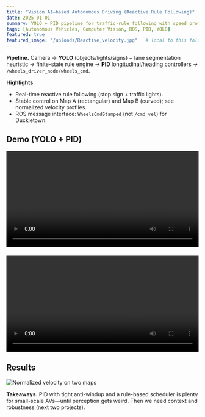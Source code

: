 ```yaml
---
title: "Vision AI–based Autonomous Driving (Reactive Rule Following)"
date: 2025-01-01
summary: YOLO + PID pipeline for traffic-rule following with speed profiling on Duckietown; normalized velocity profiles on rectangular vs curved maps.
tags: [Autonomous Vehicles, Computer Vision, ROS, PID, YOLO]
featured: true
featured_image: "/uploads/Reactive_velocity.jpg"   # local to this folder
---
```


**Pipeline.** Camera → **YOLO** (objects/lights/signs) + lane segmentation heuristic → finite-state rule engine → **PID** longitudinal/heading controllers → `/wheels_driver_node/wheels_cmd`.

**Highlights**
- Real-time reactive rule following (stop sign + traffic lights).
- Stable control on Map A (rectangular) and Map B (curved); see normalized velocity profiles.
- ROS message interface: `WheelsCmdStamped` (not `/cmd_vel`) for Duckietown.

## Demo (YOLO + PID)
<video src="/uploads/Yolo1.mp4" controls playsinline style="width:100%;"></video>

<video src="/uploads/Yolo2.mp4" controls playsinline style="width:100%; margin-top:0.5rem;"></video>

## Results
![Normalized velocity on two maps](/uploads/Reactive_velocity.jpg)

**Takeaways.** PID with tight anti-windup and a rule-based scheduler is plenty for small-scale AVs—until perception gets weird. Then we need context and robustness (next two projects).
